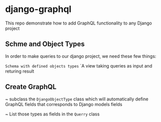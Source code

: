 # django-graphql
This repo demonstrate how to add GraphQL functionality to any Django project



## Schme and Object Types
In order to make queries to our django project, we need these few things:

`Schema with defined objects types`
`A view taking queries as input and returing result

## Create GraphQL
~ subclass the `DjangoObjectType` class which will automatically define GraphQL fields that corresponds to Django models fields

~ List those types as fields in the `Querry` class

